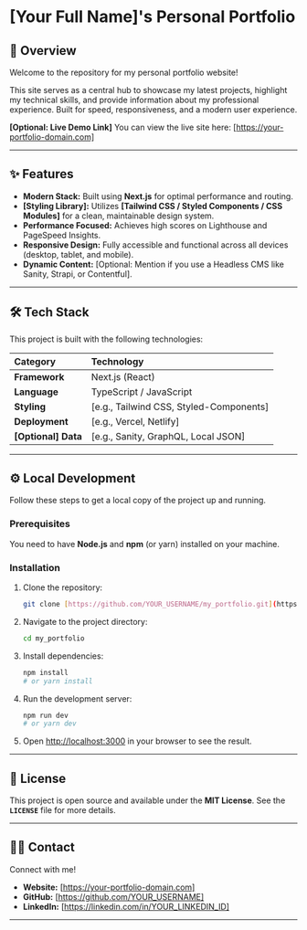 # [Your Full Name]'s Personal Portfolio

## 🚀 Overview

Welcome to the repository for my personal portfolio website!

This site serves as a central hub to showcase my latest projects, highlight my technical skills, and provide information about my professional experience. Built for speed, responsiveness, and a modern user experience.

**[Optional: Live Demo Link]**
You can view the live site here: [https://your-portfolio-domain.com]

---

## ✨ Features

* **Modern Stack:** Built using **Next.js** for optimal performance and routing.
* **[Styling Library]:** Utilizes **[Tailwind CSS / Styled Components / CSS Modules]** for a clean, maintainable design system.
* **Performance Focused:** Achieves high scores on Lighthouse and PageSpeed Insights.
* **Responsive Design:** Fully accessible and functional across all devices (desktop, tablet, and mobile).
* **Dynamic Content:** [Optional: Mention if you use a Headless CMS like Sanity, Strapi, or Contentful].

---

## 🛠️ Tech Stack

This project is built with the following technologies:

| Category | Technology |
| :--- | :--- |
| **Framework** | Next.js (React) |
| **Language** | TypeScript / JavaScript |
| **Styling** | [e.g., Tailwind CSS, Styled-Components] |
| **Deployment** | [e.g., Vercel, Netlify] |
| **[Optional] Data** | [e.g., Sanity, GraphQL, Local JSON] |

---

## ⚙️ Local Development

Follow these steps to get a local copy of the project up and running.

### Prerequisites

You need to have **Node.js** and **npm** (or yarn) installed on your machine.

### Installation

1.  Clone the repository:
    ```bash
    git clone [https://github.com/YOUR_USERNAME/my_portfolio.git](https://github.com/YOUR_USERNAME/my_portfolio.git)
    ```
2.  Navigate to the project directory:
    ```bash
    cd my_portfolio
    ```
3.  Install dependencies:
    ```bash
    npm install
    # or yarn install
    ```
4.  Run the development server:
    ```bash
    npm run dev
    # or yarn dev
    ```
5.  Open [http://localhost:3000](http://localhost:3000) in your browser to see the result.

---

## 📜 License

This project is open source and available under the **MIT License**. See the **`LICENSE`** file for more details.

---

## 🙋‍♂️ Contact

Connect with me!

* **Website:** [https://your-portfolio-domain.com]
* **GitHub:** [https://github.com/YOUR_USERNAME]
* **LinkedIn:** [https://linkedin.com/in/YOUR_LINKEDIN_ID]

---